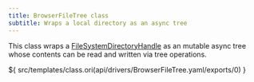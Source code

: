 ```yaml
---
title: BrowserFileTree class
subtitle: Wraps a local directory as an async tree
---
```


This class wraps a [FileSystemDirectoryHandle](https://developer.mozilla.org/en-US/docs/Web/API/FileSystemDirectoryHandle) as an mutable async tree whose contents can be read and written via tree operations.

${ src/templates/class.ori(api/drivers/BrowserFileTree.yaml/exports/0) }
